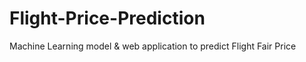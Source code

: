 # Flight-Price-Prediction
Machine Learning model &amp; web application to predict Flight Fair Price 
